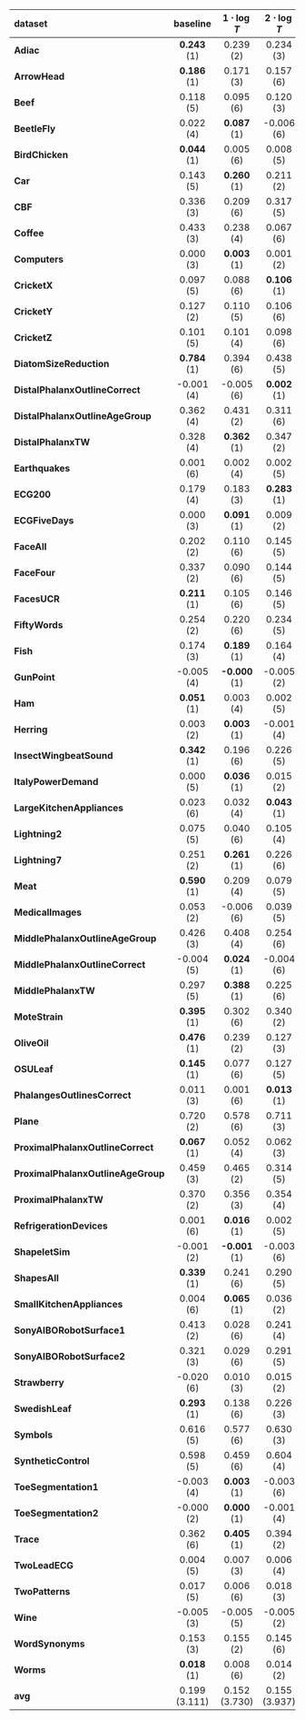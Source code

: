 | **dataset**                        | **baseline**       | **$1\cdot \log{T}$** | **$2\cdot \log{T}$** | **$3\cdot \log{T}$** | **$4\cdot \log{T}$** | **$5\cdot \log{T}$** |
|:-----------------------------------|:------------------:|:-----------------------------:|:-----------------------------:|:-----------------------------:|:-----------------------------:|:-----------------------------:|
| **Adiac**                          | **0.243** (1) | 0.239 (2)                     | 0.234 (3)                     | 0.189 (6)                     | 0.225 (4)                     | 0.223 (5)                     |
| **ArrowHead**                      | **0.186** (1) | 0.171 (3)                     | 0.157 (6)                     | 0.176 (2)                     | 0.157 (5)                     | 0.166 (4)                     |
| **Beef**                           | 0.118 (5)          | 0.095 (6)                     | 0.120 (3)                     | 0.122 (2)                     | **0.123** (1)            | 0.119 (4)                     |
| **BeetleFly**                      | 0.022 (4)          | **0.087** (1)            | -0.006 (6)                    | 0.048 (2)                     | 0.022 (5)                     | 0.029 (3)                     |
| **BirdChicken**                    | **0.044** (1) | 0.005 (6)                     | 0.008 (5)                     | 0.034 (3)                     | 0.043 (2)                     | 0.016 (4)                     |
| **Car**                            | 0.143 (5)          | **0.260** (1)            | 0.211 (2)                     | 0.176 (3)                     | 0.106 (6)                     | 0.151 (4)                     |
| **CBF**                            | 0.336 (3)          | 0.209 (6)                     | 0.317 (5)                     | 0.329 (4)                     | **0.347** (1)            | 0.341 (2)                     |
| **Coffee**                         | 0.433 (3)          | 0.238 (4)                     | 0.067 (6)                     | 0.116 (5)                     | 0.507 (2)                     | **0.596** (1)            |
| **Computers**                      | 0.000 (3)          | **0.003** (1)            | 0.001 (2)                     | -0.001 (5)                    | -0.001 (6)                    | -0.001 (4)                    |
| **CricketX**                       | 0.097 (5)          | 0.088 (6)                     | **0.106** (1)            | 0.106 (2)                     | 0.105 (3)                     | 0.097 (4)                     |
| **CricketY**                       | 0.127 (2)          | 0.110 (5)                     | 0.106 (6)                     | 0.123 (3)                     | 0.122 (4)                     | **0.130** (1)            |
| **CricketZ**                       | 0.101 (5)          | 0.101 (4)                     | 0.098 (6)                     | 0.104 (3)                     | 0.106 (2)                     | **0.110** (1)            |
| **DiatomSizeReduction**            | **0.784** (1) | 0.394 (6)                     | 0.438 (5)                     | 0.604 (4)                     | 0.682 (3)                     | 0.740 (2)                     |
| **DistalPhalanxOutlineCorrect**    | -0.001 (4)         | -0.005 (6)                    | **0.002** (1)            | 0.001 (2)                     | -0.001 (5)                    | -0.001 (3)                    |
| **DistalPhalanxOutlineAgeGroup**   | 0.362 (4)          | 0.431 (2)                     | 0.311 (6)                     | 0.324 (5)                     | **0.438** (1)            | 0.387 (3)                     |
| **DistalPhalanxTW**                | 0.328 (4)          | **0.362** (1)            | 0.347 (2)                     | 0.345 (3)                     | 0.300 (5)                     | 0.285 (6)                     |
| **Earthquakes**                    | 0.001 (6)          | 0.002 (4)                     | 0.002 (5)                     | **0.012** (1)            | 0.009 (2)                     | 0.005 (3)                     |
| **ECG200**                         | 0.179 (4)          | 0.183 (3)                     | **0.283** (1)            | 0.136 (6)                     | 0.155 (5)                     | 0.185 (2)                     |
| **ECGFiveDays**                    | 0.000 (3)          | **0.091** (1)            | 0.009 (2)                     | -0.001 (6)                    | -0.000 (5)                    | -0.000 (4)                    |
| **FaceAll**                        | 0.202 (2)          | 0.110 (6)                     | 0.145 (5)                     | 0.164 (4)                     | 0.198 (3)                     | **0.216** (1)            |
| **FaceFour**                       | 0.337 (2)          | 0.090 (6)                     | 0.144 (5)                     | 0.250 (4)                     | 0.252 (3)                     | **0.393** (1)            |
| **FacesUCR**                       | **0.211** (1) | 0.105 (6)                     | 0.146 (5)                     | 0.166 (4)                     | 0.184 (3)                     | 0.209 (2)                     |
| **FiftyWords**                     | 0.254 (2)          | 0.220 (6)                     | 0.234 (5)                     | 0.251 (4)                     | 0.253 (3)                     | **0.256** (1)            |
| **Fish**                           | 0.174 (3)          | **0.189** (1)            | 0.164 (4)                     | 0.155 (6)                     | 0.187 (2)                     | 0.155 (5)                     |
| **GunPoint**                       | -0.005 (4)         | **-0.000** (1)           | -0.005 (2)                    | -0.005 (3)                    | -0.005 (6)                    | -0.005 (5)                    |
| **Ham**                            | **0.051** (1) | 0.003 (4)                     | 0.002 (5)                     | 0.037 (2)                     | -0.004 (6)                    | 0.013 (3)                     |
| **Herring**                        | 0.003 (2)          | **0.003** (1)            | -0.001 (4)                    | -0.007 (6)                    | 0.001 (3)                     | -0.005 (5)                    |
| **InsectWingbeatSound**            | **0.342** (1) | 0.196 (6)                     | 0.226 (5)                     | 0.248 (4)                     | 0.286 (2)                     | 0.286 (3)                     |
| **ItalyPowerDemand**               | 0.000 (5)          | **0.036** (1)            | 0.015 (2)                     | 0.000 (4)                     | 0.001 (3)                     | -0.000 (6)                    |
| **LargeKitchenAppliances**         | 0.023 (6)          | 0.032 (4)                     | **0.043** (1)            | 0.043 (2)                     | 0.039 (3)                     | 0.030 (5)                     |
| **Lightning2**                     | 0.075 (5)          | 0.040 (6)                     | 0.105 (4)                     | 0.107 (3)                     | 0.107 (2)                     | **0.107** (1)            |
| **Lightning7**                     | 0.251 (2)          | **0.261** (1)            | 0.226 (6)                     | 0.227 (5)                     | 0.239 (3)                     | 0.233 (4)                     |
| **Meat**                           | **0.590** (1) | 0.209 (4)                     | 0.079 (5)                     | 0.047 (6)                     | 0.405 (2)                     | 0.254 (3)                     |
| **MedicalImages**                  | 0.053 (2)          | -0.006 (6)                    | 0.039 (5)                     | 0.049 (4)                     | 0.051 (3)                     | **0.054** (1)            |
| **MiddlePhalanxOutlineAgeGroup**   | 0.426 (3)          | 0.408 (4)                     | 0.254 (6)                     | 0.310 (5)                     | 0.428 (2)                     | **0.445** (1)            |
| **MiddlePhalanxOutlineCorrect**    | -0.004 (5)         | **0.024** (1)            | -0.004 (6)                    | -0.002 (4)                    | 0.001 (2)                     | -0.000 (3)                    |
| **MiddlePhalanxTW**                | 0.297 (5)          | **0.388** (1)            | 0.225 (6)                     | 0.306 (3)                     | 0.306 (4)                     | 0.353 (2)                     |
| **MoteStrain**                     | **0.395** (1) | 0.302 (6)                     | 0.340 (2)                     | 0.313 (5)                     | 0.332 (4)                     | 0.340 (3)                     |
| **OliveOil**                       | **0.476** (1) | 0.239 (2)                     | 0.127 (3)                     | 0.025 (4)                     | -0.021 (6)                    | -0.019 (5)                    |
| **OSULeaf**                        | **0.145** (1) | 0.077 (6)                     | 0.127 (5)                     | 0.140 (2)                     | 0.130 (4)                     | 0.139 (3)                     |
| **PhalangesOutlinesCorrect**       | 0.011 (3)          | 0.001 (6)                     | **0.013** (1)            | 0.002 (5)                     | 0.004 (4)                     | 0.011 (2)                     |
| **Plane**                          | 0.720 (2)          | 0.578 (6)                     | 0.711 (3)                     | 0.676 (5)                     | 0.698 (4)                     | **0.723** (1)            |
| **ProximalPhalanxOutlineCorrect**  | **0.067** (1) | 0.052 (4)                     | 0.062 (3)                     | 0.031 (5)                     | 0.022 (6)                     | 0.066 (2)                     |
| **ProximalPhalanxOutlineAgeGroup** | 0.459 (3)          | 0.465 (2)                     | 0.314 (5)                     | 0.207 (6)                     | **0.477** (1)            | 0.451 (4)                     |
| **ProximalPhalanxTW**              | 0.370 (2)          | 0.356 (3)                     | 0.354 (4)                     | 0.291 (6)                     | **0.403** (1)            | 0.339 (5)                     |
| **RefrigerationDevices**           | 0.001 (6)          | **0.016** (1)            | 0.002 (5)                     | 0.004 (3)                     | 0.006 (2)                     | 0.003 (4)                     |
| **ShapeletSim**                    | -0.001 (2)         | **-0.001** (1)           | -0.003 (6)                    | -0.001 (3)                    | -0.003 (5)                    | -0.002 (4)                    |
| **ShapesAll**                      | **0.339** (1) | 0.241 (6)                     | 0.290 (5)                     | 0.318 (4)                     | 0.324 (3)                     | 0.339 (2)                     |
| **SmallKitchenAppliances**         | 0.004 (6)          | **0.065** (1)            | 0.036 (2)                     | 0.016 (4)                     | 0.012 (5)                     | 0.020 (3)                     |
| **SonyAIBORobotSurface1**          | 0.413 (2)          | 0.028 (6)                     | 0.241 (4)                     | 0.096 (5)                     | 0.307 (3)                     | **0.488** (1)            |
| **SonyAIBORobotSurface2**          | 0.321 (3)          | 0.029 (6)                     | 0.291 (5)                     | **0.340** (1)            | 0.322 (2)                     | 0.320 (4)                     |
| **Strawberry**                     | -0.020 (6)         | 0.010 (3)                     | 0.015 (2)                     | **0.022** (1)            | -0.002 (4)                    | -0.005 (5)                    |
| **SwedishLeaf**                    | **0.293** (1) | 0.138 (6)                     | 0.226 (3)                     | 0.210 (5)                     | 0.214 (4)                     | 0.253 (2)                     |
| **Symbols**                        | 0.616 (5)          | 0.577 (6)                     | 0.630 (3)                     | **0.661** (1)            | 0.617 (4)                     | 0.645 (2)                     |
| **SyntheticControl**               | 0.598 (5)          | 0.459 (6)                     | 0.604 (4)                     | **0.610** (1)            | 0.608 (2)                     | 0.608 (3)                     |
| **ToeSegmentation1**               | -0.003 (4)         | **0.003** (1)            | -0.003 (6)                    | -0.003 (3)                    | -0.003 (2)                    | -0.003 (5)                    |
| **ToeSegmentation2**               | -0.000 (2)         | **0.000** (1)            | -0.001 (4)                    | -0.003 (6)                    | -0.000 (3)                    | -0.001 (5)                    |
| **Trace**                          | 0.362 (6)          | **0.405** (1)            | 0.394 (2)                     | 0.370 (3)                     | 0.367 (5)                     | 0.369 (4)                     |
| **TwoLeadECG**                     | 0.004 (5)          | 0.007 (3)                     | 0.006 (4)                     | 0.023 (2)                     | 0.002 (6)                     | **0.046** (1)            |
| **TwoPatterns**                    | 0.017 (5)          | 0.006 (6)                     | 0.018 (3)                     | 0.019 (2)                     | **0.021** (1)            | 0.018 (4)                     |
| **Wine**                           | -0.005 (3)         | -0.005 (5)                    | -0.005 (2)                    | -0.005 (4)                    | **-0.002** (1)           | -0.007 (6)                    |
| **WordSynonyms**                   | 0.153 (3)          | 0.155 (2)                     | 0.145 (6)                     | 0.150 (5)                     | 0.152 (4)                     | **0.156** (1)            |
| **Worms**                          | **0.018** (1) | 0.008 (6)                     | 0.014 (2)                     | 0.010 (4)                     | 0.009 (5)                     | 0.012 (3)                     |
| **avg**                           | 0.199 (3.111)      | 0.152 (3.730)                 | 0.155 (3.937)                 | 0.156 (3.730)                 | 0.180 (3.381)                 | 0.189 (3.111)                 |
